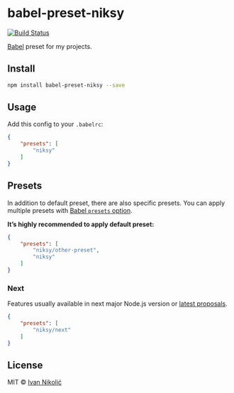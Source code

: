 # babel-preset-niksy

[![Build Status][ci-img]][ci]

[Babel][babel] preset for my projects.

## Install

```sh
npm install babel-preset-niksy --save
```

## Usage

Add this config to your `.babelrc`:

```json
{
	"presets": [
		"niksy"
	]
}
```

## Presets

In addition to default preset, there are also specific presets. You can apply
multiple presets with [Babel `presets` option][babel-presets].

**It’s highly recommended to apply default preset:**

```json
{
	"presets": [
		"niksy/other-preset",
		"niksy"
	]
}
```

### Next

Features usually available in next major Node.js version or [latest proposals][tc39-proposals].

```json
{
	"presets": [
		"niksy/next"
	]
}
```

## License

MIT © [Ivan Nikolić](http://ivannikolic.com)

[ci]: https://travis-ci.org/niksy/babel-preset-niksy
[ci-img]: https://travis-ci.org/niksy/babel-preset-niksy.svg?branch=master
[babel]: http://babeljs.io/
[babel-presets]: https://babeljs.io/docs/plugins/#plugin-preset-ordering
[tc39-proposals]: https://github.com/tc39/proposals#active-proposals
